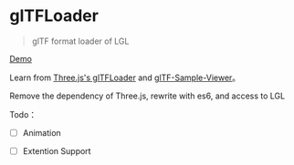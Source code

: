 # glTFLoader

> glTF format loader of LGL

[Demo](http://todaylg.com/glTFLoader/examples)

Learn from [Three.js's glTFLoader](https://threejs.org/docs/#examples/loaders/GLTFLoader) and [glTF-Sample-Viewer](https://github.com/KhronosGroup/glTF-Sample-Viewer)。

Remove the dependency of Three.js, rewrite with es6, and access to LGL

Todo：

- [ ] Animation

- [ ] Extention Support
